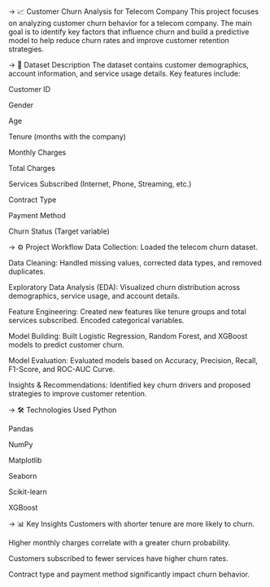 -> 📈 Customer Churn Analysis for Telecom Company
This project focuses on analyzing customer churn behavior for a telecom company. The main goal is to identify key factors that influence churn and build a predictive model to help reduce churn rates and improve customer retention strategies.

-> 📂 Dataset Description
The dataset contains customer demographics, account information, and service usage details. Key features include:

Customer ID

Gender

Age

Tenure (months with the company)

Monthly Charges

Total Charges

Services Subscribed (Internet, Phone, Streaming, etc.)

Contract Type

Payment Method

Churn Status (Target variable)

-> ⚙️ Project Workflow
Data Collection: Loaded the telecom churn dataset.

Data Cleaning: Handled missing values, corrected data types, and removed duplicates.

Exploratory Data Analysis (EDA): Visualized churn distribution across demographics, service usage, and account details.

Feature Engineering: Created new features like tenure groups and total services subscribed. Encoded categorical variables.

Model Building: Built Logistic Regression, Random Forest, and XGBoost models to predict customer churn.

Model Evaluation: Evaluated models based on Accuracy, Precision, Recall, F1-Score, and ROC-AUC Curve.

Insights & Recommendations: Identified key churn drivers and proposed strategies to improve customer retention.

-> 🛠️ Technologies Used
Python

Pandas

NumPy

Matplotlib

Seaborn

Scikit-learn

XGBoost

-> 📊 Key Insights
Customers with shorter tenure are more likely to churn.

Higher monthly charges correlate with a greater churn probability.

Customers subscribed to fewer services have higher churn rates.

Contract type and payment method significantly impact churn behavior.
